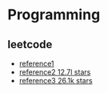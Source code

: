# Programming

## leetcode
- [reference1](https://github.com/soulmachine/leetcode)
- [reference2 12.7l stars](https://github.com/haoel/leetcode)
- [reference3 26.1k stars](https://github.com/azl397985856/leetcode)
